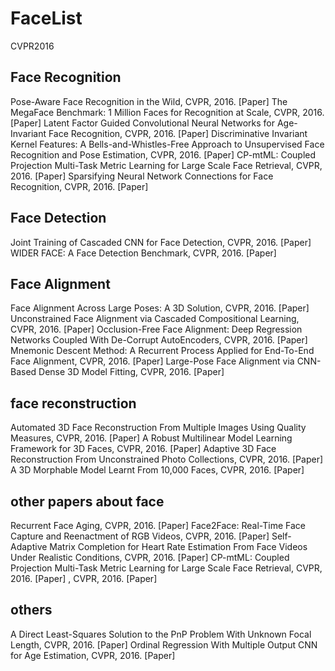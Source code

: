 # FaceList

CVPR2016

## Face Recognition

Pose-Aware Face Recognition in the Wild, CVPR, 2016. [Paper]
The MegaFace Benchmark: 1 Million Faces for Recognition at Scale, CVPR, 2016. [Paper]
Latent Factor Guided Convolutional Neural Networks for Age-Invariant Face Recognition, CVPR, 2016. [Paper]
Discriminative Invariant Kernel Features: A Bells-and-Whistles-Free Approach to Unsupervised Face Recognition and Pose Estimation, CVPR, 2016. [Paper]
CP-mtML: Coupled Projection Multi-Task Metric Learning for Large Scale Face Retrieval, CVPR, 2016. [Paper]
Sparsifying Neural Network Connections for Face Recognition, CVPR, 2016. [Paper]

## Face Detection

Joint Training of Cascaded CNN for Face Detection, CVPR, 2016. [Paper]
WIDER FACE: A Face Detection Benchmark, CVPR, 2016. [Paper]

## Face Alignment

Face Alignment Across Large Poses: A 3D Solution, CVPR, 2016. [Paper]
Unconstrained Face Alignment via Cascaded Compositional Learning, CVPR, 2016. [Paper]
Occlusion-Free Face Alignment: Deep Regression Networks Coupled With De-Corrupt AutoEncoders, CVPR, 2016. [Paper]
Mnemonic Descent Method: A Recurrent Process Applied for End-To-End Face Alignment, CVPR, 2016. [Paper]
Large-Pose Face Alignment via CNN-Based Dense 3D Model Fitting, CVPR, 2016. [Paper]

## face reconstruction

Automated 3D Face Reconstruction From Multiple Images Using Quality Measures, CVPR, 2016. [Paper]
A Robust Multilinear Model Learning Framework for 3D Faces, CVPR, 2016. [Paper]
Adaptive 3D Face Reconstruction From Unconstrained Photo Collections, CVPR, 2016. [Paper]
A 3D Morphable Model Learnt From 10,000 Faces, CVPR, 2016. [Paper]

## other papers about face

Recurrent Face Aging, CVPR, 2016. [Paper]
Face2Face: Real-Time Face Capture and Reenactment of RGB Videos, CVPR, 2016. [Paper]
Self-Adaptive Matrix Completion for Heart Rate Estimation From Face Videos Under Realistic Conditions, CVPR, 2016. [Paper]
CP-mtML: Coupled Projection Multi-Task Metric Learning for Large Scale Face Retrieval, CVPR, 2016. [Paper]
, CVPR, 2016. [Paper]

## others

A Direct Least-Squares Solution to the PnP Problem With Unknown Focal Length, CVPR, 2016. [Paper]
Ordinal Regression With Multiple Output CNN for Age Estimation, CVPR, 2016. [Paper]
